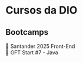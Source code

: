 # Cursos da DIO

## Bootcamps
:black_square_button: Santander 2025 Front-End <br>
:black_square_button: GFT Start #7 - Java <br>
  
